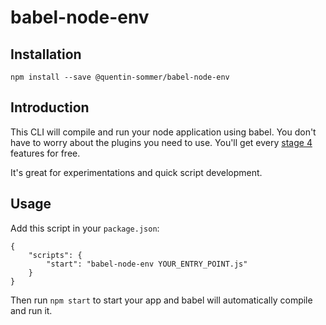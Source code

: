 # babel-node-env

## Installation
`npm install --save @quentin-sommer/babel-node-env`

## Introduction
This CLI will compile and run your node application using babel. You don't have to worry about the plugins you need to use. You'll get every [stage 4](https://tc39.github.io/process-document/) features for free. 

It's great for experimentations and quick script development.

## Usage

Add this script in your `package.json`:
```
{
    "scripts": {
        "start": "babel-node-env YOUR_ENTRY_POINT.js"
    }
}
```

Then run `npm start` to start your app and babel will automatically compile and run it.
